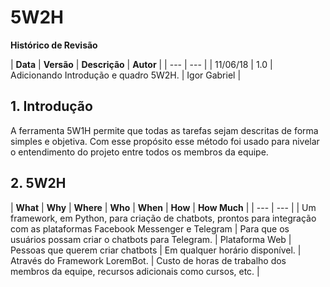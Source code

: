 # 5W2H



**Histórico de Revisão**

| **Data** | **Versão** | **Descrição** | **Autor** |
| --- | --- |
| 11/06/18 | 1.0 | Adicionando Introdução e quadro 5W2H. | Igor Gabriel |

## 1. Introdução

 A ferramenta 5W1H permite que todas as tarefas sejam descritas de forma simples e objetiva. Com esse propósito esse método foi usado para nivelar o entendimento do projeto entre todos os membros da equipe.

## 2. 5W2H

| **What** | **Why** | **Where** | **Who** | **When** | **How** | **How Much** |
| --- | --- |
| Um framework, em Python, para criação de chatbots, prontos para integração com as plataformas Facebook Messenger e Telegram | Para que os usuários possam criar o chatbots para Telegram. | Plataforma Web | Pessoas que querem criar chatbots | Em qualquer horário disponível. | Através do Framework LoremBot. | Custo de horas de trabalho dos membros da equipe, recursos adicionais como cursos, etc. |

